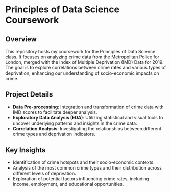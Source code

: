 # Principles of Data Science Coursework

## Overview
This repository hosts my coursework for the Principles of Data Science class. It focuses on analyzing crime data from the Metropolitan Police for London, merged with the Index of Multiple Deprivation (IMD) Data for 2019. The goal is to explore correlations between crime rates and various types of deprivation, enhancing our understanding of socio-economic impacts on crime.

## Project Details
- **Data Pre-processing**: Integration and transformation of crime data with IMD scores to facilitate deeper analysis.
- **Exploratory Data Analysis (EDA)**: Utilizing statistical and visual tools to uncover underlying patterns and insights in the crime data.
- **Correlation Analysis**: Investigating the relationships between different crime types and deprivation indicators.

## Key Insights
- Identification of crime hotspots and their socio-economic contexts.
- Analysis of the most common crime types and their distribution across different levels of deprivation.
- Exploration of potential factors influencing crime rates, including income, employment, and educational opportunities.


